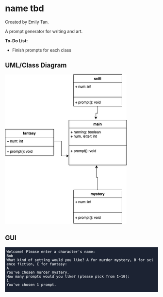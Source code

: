 # name tbd
Created by Emily Tan.

A prompt generator for writing and art.

**To-Do List:**
- Finish prompts for each class

## UML/Class Diagram
![UML](https://github.com/emmitan/IndividualProject/blob/main/images/UML.png?raw=true)
## GUI
![GUI](https://github.com/emmitan/IndividualProject/blob/main/images/GUI.png?raw=true)
